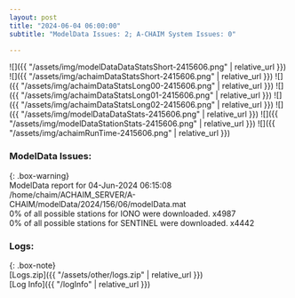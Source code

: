 ```yaml
---
layout: post
title: "2024-06-04 06:00:00"
subtitle: "ModelData Issues: 2; A-CHAIM System Issues: 0"

---
```


![]({{ "/assets/img/modelDataDataStatsShort-2415606.png" | relative_url }})
![]({{ "/assets/img/achaimDataStatsShort-2415606.png" | relative_url }})
![]({{ "/assets/img/achaimDataStatsLong00-2415606.png" | relative_url }})
![]({{ "/assets/img/achaimDataStatsLong01-2415606.png" | relative_url }})
![]({{ "/assets/img/achaimDataStatsLong02-2415606.png" | relative_url }})
![]({{ "/assets/img/modelDataDataStats-2415606.png" | relative_url }})
![]({{ "/assets/img/modelDataStationStats-2415606.png" | relative_url }})
![]({{ "/assets/img/achaimRunTime-2415606.png" | relative_url }})


### ModelData Issues:  
  
{: .box-warning}  
 ModelData report for 04-Jun-2024 06:15:08   
 /home/chaim/ACHAIM_SERVER/A-CHAIM/modelData/2024/156/06/modelData.mat   
 0% of all possible stations for IONO were downloaded. x4987   
 0% of all possible stations for SENTINEL were downloaded. x4442   
  


### Logs:  
  
{: .box-note}  
[Logs.zip]({{ "/assets/other/logs.zip" | relative_url }})  
[Log Info]({{ "/logInfo" | relative_url }})  
